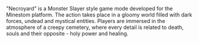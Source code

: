 "Necroyard" is a Monster Slayer style game mode developed for the Minestom platform.
The action takes place in a gloomy world filled with dark forces, undead and mystical entities.
Players are immersed in the atmosphere of a creepy cemetery, where every detail is related to death,
souls and their opposite - holy power and healing. 
